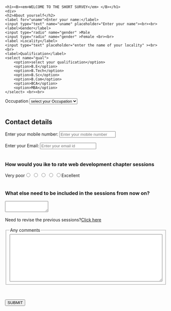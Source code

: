 <html lang="en">
<head>
    <meta charset="UTF-8">
    <meta http-equiv="X-UA-Compatible" content="IE=edge">
    <meta name="viewport" content="width=device-width, initial-scale=1.0">
    <title>Document</title>
</head>
<body>

    <h1><B><em>WELCOME TO THE SHORT SURVEY</em> </B></h1>
    <div>
    <h2>About yourself</h2>
    <label for="uname">Enter your name:</label>
    <input type="text" name="uname" placeholder="Enter your name"><br><br>
    <label>Gender</label>
    <input type="radio" name="gender" >Male
    <input type="radio" name="gender" >Female <br><br>
    <label >Locality</label>
    <input type="text" placeholder="enter the name of your locality" ><br><br>
    <label>Qualification</label>
    <select name="qual">
        <option>select your qualification</option>
        <option>B.E</option>
        <option>B.Tech</option>
        <option>B.Sc</option>
        <option>B.Com</option>
        <option>BCA</option>
        <option>MBA</option>
    </select> <br><br>
   <label>Occupation</label>
   <select name="occupation">
    <option>select your Occupation</option>
    <option>Student</option>
    <option>Faculty</option>
    <option>Other</option>
</select> <br><br>
    </div>
    <div>
        <h2>Contact details</h2>
   <label for="number">Enter your mobile number:</label>
    <input type="number" name="number" placeholder="Enter your mobile number" ><br><br>
    <label for="email">Enter your Email:</label>
    <input type="email" name="mail" placeholder="Enter your email id"><br><br>
</div>
<h3>How would you ike to rate web development chapter sessions</h3>
Very poor<input type="radio" name="rate"> 
<input type="radio" name="rate"> 
<input type="radio" name="rate"> 
<input type="radio" name="rate">
<input type="radio" name="rate">Excellent <br><br>
<h3>What else need to be included in the sessions from now on?</h3>
<textarea name="questions" cols="15" rows="2"></textarea><br><br>
Need to revise the previous sessions?<a href="http://surl.li/afpyh">Click here </a><br><br>
<fieldset>
  <legend>Any comments</legend>  
<textarea name="comments" id="" cols="60" rows="10"></textarea>
</fieldset><br><br>

<button>SUBMIT</button>
</body>
</html>

